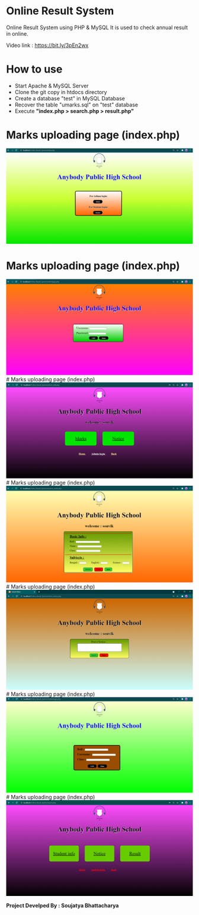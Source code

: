 # Online Result System
Online Result System using PHP & MySQL
It is used to check annual result in online.

Video link : https://bit.ly/3pEn2wx

# How to use
<ul>
  <li> Start Apache & MySQL Server </li>
  <li> Clone the git copy in htdocs directory </li>
  <li> Create a database "test" in MySQL Database </li>
  <li> Recover the table "umarks.sql" on "test" database </li>
  <li> Execute <b> "index.php > search.php > result.php" </b> </li>
 </ul>
  
# Marks uploading page (index.php)
<img src = "demo/Demo1.png" alt = "no">

# Marks uploading page (index.php)
<img src = "demo/Demo2.png" alt = "no">
# Marks uploading page (index.php)
<img src = "demo/Demo3.png" alt = "no">
# Marks uploading page (index.php)
<img src = "demo/Demo4.png" alt = "no">
# Marks uploading page (index.php)
<img src = "demo/Demo5.png" alt = "no">
# Marks uploading page (index.php)
<img src = "demo/Demo6.png" alt = "no">
# Marks uploading page (index.php)
<img src = "demo/Demo7.png" alt = "no">


<strong> <p> Project Develped By : Soujatya Bhattacharya </p> </strong>

